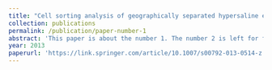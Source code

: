 ```yaml
---
title: "Cell sorting analysis of geographically separated hypersaline environments"
collection: publications
permalink: /publication/paper-number-1
abstract: 'This paper is about the number 1. The number 2 is left for future work.'
year: 2013
paperurl: 'https://link.springer.com/article/10.1007/s00792-013-0514-z'
---
```

